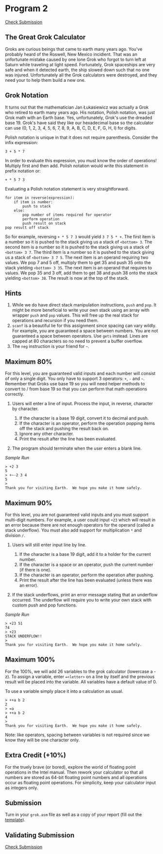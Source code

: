 # Program 2

[Check Submission](https://protect.bju.edu/cps/checker/cps230/prog2)

## The Great Grok Calculator

Groks are curious beings that came to earth many years ago.  You've probably heard of the Roswell, New Mexico incidient.  That was an unfortunate mistake caused by one lone Grok who forgot to turn left at Saturn while traveling at light speed.  Fortunately, Grok spaceships are very safe and when it detected earth, the ship slowed down such that no one was injured.  Unfortunately all the Grok calculators were destroyed, and they need your to help them build a new one.

## Grok Notation

It turns out that the mathematician Jan Łukasiewicz was actually a Grok who retired to earth many years ago.  His notation, Polish notation, was just Grok math with an Earth base.  Yes, unfortunately, Grok's use the dreaded base 19.  Grok's have said they like our hexadecimal base so the calculator can use (0, 1, 2, 3, 4, 5, 6, 7, 8, 9, A, B, C, D, E, F, G, H, I) for digits.

Polish notation is unique in that it does not require parenthesis. Consider the infix expression:

```
3 + 5 * 7
```

In order to evaluate this expression, you must know the order of operations!  Multiply first and then add.  Polish notation would write this statement in prefix notation or:

```
+ * 5 7 3
```

Evaluating a Polish notation statement is very straightforward.

```
for item in reverse(expression):
    if item is number:
        push to stack
    else:
        pop number of items required for operator
        perform operation
        push result on stack
pop result off stack
```

So for example, reversing `+ * 5 7 3` would yield `3 7 5 * +`. The first item is a number so it is pushed to the stack giving us a stack of `<bottom> 3`.  The second item is a number so it is pushed to the stack giving us a stack of `<bottom> 3 7`.  The third item is a number so it is pushed to the stack giving us a stack of `<bottom> 3 7 5`.  The next item is an operand requiring two values.  We pop 7 and 5 off, multiply them to get 35 and push 35 onto the stack yielding `<bottom> 3 35`.  The next item is an operand that requires to values.  We pop 35 and 3 off, add them to get 38 and push 38 onto the stack yielding `<bottom> 38`.  The result is now at the top of the stack.

## Hints

1. While we do have direct stack manipulation instructions, `push` and `pop`.  It might be more beneficial to write your own stack using an array with wrapper `push` and `pop` values.  This will free up the real stack for operations and recursion if you need them.
1. `scanf` is a beautiful lie for this assignment since spacing can vary wildly.  For example, you are guaranteed a space between numbers.  You are not guaranteed a space between operators.  Use `gets` instead.  Lines are capped at 80 characters so no need to prevent a buffer overflow.
1. The `neg` instruction is your friend for `~`.

## Maximum 80%

For this level, you are guaranteed valid inputs and each number will consist of only a single digit.  You only have to support 3 operators: `+`, `-` and `~`.  Remember that Groks use base 19 so you will need helper methods to convert to / from base 19 so that you can perform that math operations correctly.

1. Users will enter a line of input.  Process the input, in reverse, character by character.

    1. If the character is a base 19 digit, convert it to decimal and push.
    1. If the character is an operator, perform the operation popping items off the stack and pushing the result back on.
    1. Ignore any other character.
    1. Print the result after the line has been evaluated.

1. The program should terminate when the user enters a blank line.

_Sample Run_
```
> +2 3
5
> +~-2 3 4
5
>
Thank you for visiting Earth.  We hope you make it home safely.
```

## Maximum 90%

For this level, you are not guaranteed valid inputs and you must support multi-digit numbers. For example, a user could input `+23` which will result in an error because there are not enough operators for the operand (called a stack underflow).  You must also add support for multiplication `*` and division `/`.

1. Users will still enter input line by line.

    1. If the character is a base 19 digit, add it to a holder for the current number.
    1. If the character is a space or an operator, push the current number (if there is one).
    1. If the character is an operator, perform the operation after pushing.
    1. Print the result after the line has been evaluated (unless there was an error).

1. If the stack underflows, print an error message stating that an underflow occurred.  The underflow will require you to write your own stack with custom push and pop functions.

_Sample Run_
```
> +23 51
74
> +23
STACK UNDERFLOW!!
>
Thank you for visiting Earth.  We hope you make it home safely.
```

## Maximum 100%

For the 100%, we will add 26 variables to the grok calculator (lowercase a - z).  To assign a variable, enter `=<letter>` on a line by itself and the previous result will be placed into the variable.  All variables have a default value of 0.

To use a variable simply place it into a calculation as usual.

```
> ++a b 2
2
> =a
> ++a b 2
4
>
Thank you for visiting Earth.  We hope you make it home safely.
```

Note: like operators, spacing between variables is not required since we know they will be one character only.

## Extra Credit (+10%)

For the truely brave (or bored), explore the world of floating point operations in the Intel manual.  Then rework your calculator so that all numbers are stored as 64-bit floating point numbers and all operations occur as floating point operations.  For simplicity, keep your calculator input as integers only.

## Submission

Turn in your `grok.asm` file as well as a copy of your report (fill out the [template](report.md)).

## Validating Submission

[Check Submission](https://protect.bju.edu/cps/checker/cps230/prog2)
